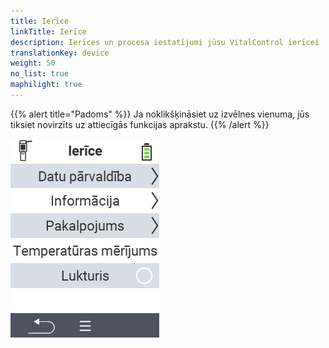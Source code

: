 ```yaml
---
title: Ierīce
linkTitle: Ierīce
description: Ierīces un procesa iestatījumi jūsu VitalControl ierīcei
translationKey: device
weight: 50
no_list: true
maphilight: true
---
```

{{% alert title="Padoms" %}}
Ja noklikšķināsiet uz izvēlnes vienuma, jūs tiksiet novirzīts uz attiecīgās funkcijas aprakstu.
{{% /alert %}}

<img src="images/menu.png" alt="VitalControl Ierīce" title="Ierīce" usemap="#workmap" class="maphilight" />

<map name="workmap">
  <area shape="rect" coords="2,40,238,80" alt="Datu pārvaldība" title="Veiciet datu dublējumus, eksportējiet savus datus un atiestatiet ierīci&#10;Peles klikšķis: atvērt dokumentāciju" href="/en/docs/device/data-management/">
  <area shape="rect" coords="2,80,238,120" alt="Informācija" title="Skatīt svarīgu programmatūras un aparatūras informāciju&#10;Peles klikšķis: atvērt dokumentāciju" href="/en/docs/device/info/">
  <area shape="rect" coords="2,120,238,160" alt="Serviss" title="Pārbaudiet savas ierīces draiverus, atjauniniet programmaparatūru un veiciet diapazona testu&#10;Peles klikšķis: atvērt dokumentāciju" href="/en/docs/device/service/">
  <area shape="rect" coords="2,160,238,200" alt="Temperatūras mērīšana" title="Pārbaudiet savas ierīces temperatūras mērīšanu&#10;Peles klikšķis: atvērt dokumentāciju" href="/en/docs/device/temperature-measurement/">
  <area shape="rect" coords="2,200,238,240" alt="Lukturītis" title="Ieslēdziet vai izslēdziet gaismu savā VitalControl ierīcē&#10;Peles klikšķis: atvērt dokumentāciju" href="/en/docs/device/flashlight/">

  <area shape="rect" coords="2,282,97,318" alt="Atpakaļ" title="Atgriezties vienu līmeni atpakaļ" href="/en/docs/menu/mainmenu/">
</map>
